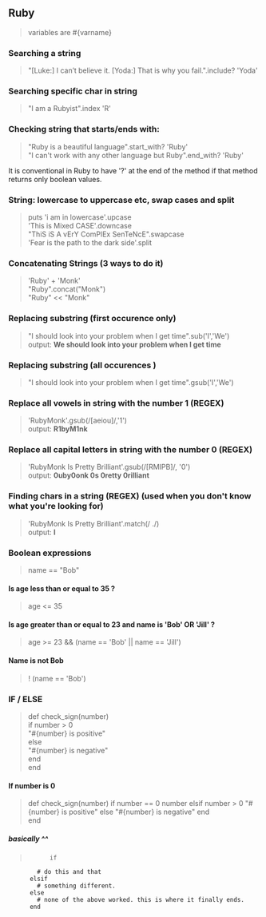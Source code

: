 ## Ruby

> variables are #{varname}  

### Searching a string
> "[Luke:] I can’t believe it. [Yoda:] That is why you fail.".include? 'Yoda'

### Searching specific char in string
> "I am a Rubyist".index 'R'

### Checking string that starts/ends with:
> "Ruby is a beautiful language".start_with? 'Ruby'  
> "I can't work with any other language but Ruby".end_with? 'Ruby'  

It is conventional in Ruby to have '?' at the end of the method if that method returns only boolean values.

### String: lowercase to uppercase etc, swap cases and split
> puts 'i am in lowercase'.upcase  
> 'This is Mixed CASE'.downcase  
> "ThiS iS A vErY ComPlEx SenTeNcE".swapcase  
> 'Fear is the path to the dark side'.split

### Concatenating Strings (3 ways to do it)
> 'Ruby' + 'Monk'  
> "Ruby".concat("Monk")  
> "Ruby" << "Monk"  

### Replacing substring (first occurence only)
> "I should look into your problem when I get time".sub('I','We')  
> output: **We should look into your problem when I get time**

### Replacing substring (all occurences )
> "I should look into your problem when I get time".gsub('I','We')

### Replace all vowels in string with the number 1 (REGEX)
> 'RubyMonk'.gsub(/[aeiou]/,'1')  
> output: **R1byM1nk**


### Replace all capital letters in string with the number 0 (REGEX)
> 'RubyMonk Is Pretty Brilliant'.gsub(/[RMIPB]/, '0')  
> output: **0uby0onk 0s 0retty 0rilliant**

### Finding chars in a string (REGEX) (used when you don't know what you're looking for)
> 'RubyMonk Is Pretty Brilliant'.match(/ ./)  
> output:  **I**

### Boolean expressions
> name == "Bob"  

#### Is age less than or equal to 35 ?
> age <= 35  

#### Is age greater than or equal to 23 and name is 'Bob' OR 'Jill' ?
> age >= 23 && (name == 'Bob' || name == 'Jill')

#### Name is not Bob
> ! (name == 'Bob')  

### IF / ELSE
> def check_sign(number)  
   if number > 0  
     "#{number} is positive"  
   else  
     "#{number} is negative"  
   end          
end

#### If number is 0

> def check_sign(number)
  if number == 0
    number
  elsif number > 0
    "#{number} is positive"
  else
    "#{number} is negative"
  end        
end    

##### basically ^^
>           if 
            # do this and that
          elsif 
            # something different.
          else
            # none of the above worked. this is where it finally ends.
          end
